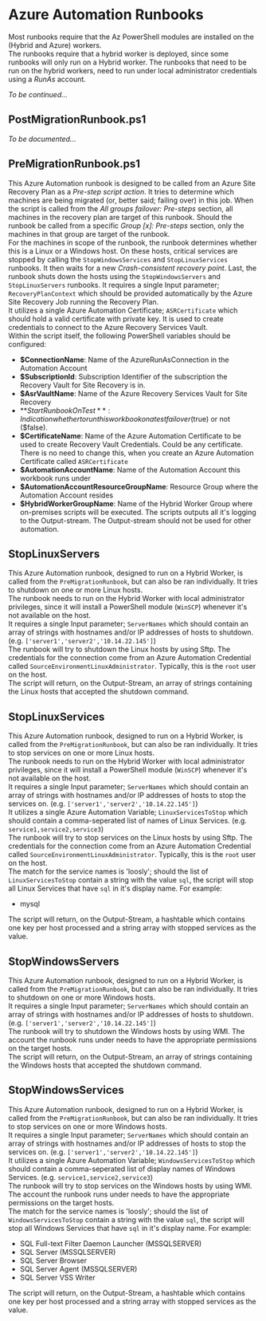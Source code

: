 # Azure Automation Runbooks
Most runbooks require that the Az PowerShell modules are installed on the (Hybrid and Azure) workers.  
The runbooks require that a hybrid worker is deployed, since some runbooks will only run on a Hybrid worker.
The runbooks that need to be run on the hybrid workers, need to run under local administrator credentials using a *RunAs* account.

*To be continued...*  

## PostMigrationRunbook.ps1
*To be documented...*  

## PreMigrationRunbook.ps1
This Azure Automation runbook is designed to be called from an Azure Site Recovery Plan as a *Pre-step script action*.  It tries to determine which machines are being migrated (or, better said; failing over) in this job. When the script is called from the *All groups failover: Pre-steps* section, all machines in the recovery plan are target of this runbook. Should the runbook be called from a specific *Group [x]: Pre-steps* section, only the machines in that group are target of the runbook.  
For the machines in scope of the runbook, the runbook determines whether this is a Linux or a Windows host. On these hosts, critical services are stopped by calling the `StopWindowsServices` and `StopLinuxServices` runbooks. It then waits for a new *Crash-consistent recovery point*. Last, the runbook shuts down the hosts using the `StopWindowsServers` and `StopLinuxServers` runbooks.
It requires a single Input parameter; `RecoveryPlanContext` which should be provided automatically by the Azure Site Recovery Job running the Recovery Plan.    
It utilizes a single Azure Automation Certificate; `ASRCertificate` which should hold a valid certificate with private key. It is used to create credentials to connect to the Azure Recovery Services Vault.    
Within the script itself, the following PowerShell variables should be configured:
- **$ConnectionName**: Name of the AzureRunAsConnection in the Automation Account
- **$SubscriptionId**: Subscription Identifier of the subscription the Recovery Vault for Site Recovery is in.
- **$AsrVaultName**: Name of the Azure Recovery Services Vault for Site Recovery
- **$StartRunbookOnTest**: Indication whether to run this workbook on a test failover ($true) or not ($false).
- **$CertificateName**: Name of the Azure Automation Certificate to be used to create Recovery Vault Credentials. Could be any certificate. There is no need to change this, when you create an Azure Automation Certificate called `ASRCertificate`
- **$AutomationAccountName**: Name of the Automation Account this workbook runs under
- **$AutomationAccountResourceGroupName**: Resource Group where the Automation Account resides
- **$HybridWorkerGroupName**: Name of the Hybrid Worker Group where on-premises scripts will be executed.
The scripts outputs all it's logging to the Output-stream. The Output-stream should not be used for other automation.  

## StopLinuxServers
This Azure Automation runbook, designed to run on a Hybrid Worker, is called from the `PreMigrationRunbook`, but can also be ran individually. It tries to shutdown on one or more Linux hosts.  
The runbook needs to run on the Hybrid Worker with local administrator privileges, since it will install a PowerShell module (`WinSCP`) whenever it's not available on the host.  
It requires a single Input parameter; `ServerNames` which should contain an array of strings with hostnames and/or IP addresses of hosts to shutdown. (e.g. `['server1','server2','10.14.22.145']`)  
The runbook will try to shutdown the Linux hosts by using Sftp. The credentials for the connection come from an Azure Automation Credential called `SourceEnvironmentLinuxAdministrator`. Typically, this is the `root` user on the host.  
The script will return, on the Output-Stream, an array of strings containing the Linux hosts that accepted the shutdown command.  

## StopLinuxServices
This Azure Automation runbook, designed to run on a Hybrid Worker, is called from the `PreMigrationRunbook`, but can also be ran individually. It tries to stop services on one or more Linux hosts.  
The runbook needs to run on the Hybrid Worker with local administrator privileges, since it will install a PowerShell module (`WinSCP`) whenever it's not available on the host.  
It requires a single Input parameter; `ServerNames` which should contain an array of strings with hostnames and/or IP addresses of hosts to stop the services on. (e.g. `['server1','server2','10.14.22.145']`)  
It utilizes a single Azure Automation Variable; `LinuxServicesToStop` which should contain a comma-seperated list of names of Linux Services. (e.g. `service1,service2,service3`)   
The runbook will try to stop services on the Linux hosts by using Sftp. The credentials for the connection come from an Azure Automation Credential called `SourceEnvironmentLinuxAdministrator`. Typically, this is the `root` user on the host.  
The match for the service names is 'loosly'; should the list of `LinuxServicesToStop` contain a string with the value `sql`, the script will stop all Linux Services that have `sql` in it's display name. For example:

- mysql

The script will return, on the Output-Stream, a hashtable which contains one key per host processed and a string array with stopped services as the value.  

## StopWindowsServers
This Azure Automation runbook, designed to run on a Hybrid Worker, is called from the `PreMigrationRunbook`, but can also be ran individually. It tries to shutdown on one or more Windows hosts.  
It requires a single Input parameter; `ServerNames` which should contain an array of strings with hostnames and/or IP addresses of hosts to shutdown. (e.g. `['server1','server2','10.14.22.145']`)  
The runbook will try to shutdown the Windows hosts by using WMI. The account the runbook runs under needs to have the appropriate permissions on the target hosts.  
The script will return, on the Output-Stream, an array of strings containing the Windows hosts that accepted the shutdown command.  

## StopWindowsServices
This Azure Automation runbook, designed to run on a Hybrid Worker, is called from the `PreMigrationRunbook`, but can also be ran individually. It tries to stop services on one or more Windows hosts.  
It requires a single Input parameter; `ServerNames` which should contain an array of strings with hostnames and/or IP addresses of hosts to stop the services on. (e.g. `['server1','server2','10.14.22.145']`)  
It utilizes a single Azure Automation Variable; `WindowsServicesToStop` which should contain a comma-seperated list of display names of Windows Services. (e.g. `service1,service2,service3`)   
The runbook will try to stop services on the Windows hosts by using WMI. The account the runbook runs under needs to have the appropriate permissions on the target hosts.  
The match for the service names is 'loosly'; should the list of `WindowsServicesToStop` contain a string with the value `sql`, the script will stop all Windows Services that have `sql` in it's display name. For example:

- SQL Full-text Filter Daemon Launcher (MSSQLSERVER)
- SQL Server (MSSQLSERVER)
- SQL Server Browser
- SQL Server Agent (MSSQLSERVER)
- SQL Server VSS Writer

The script will return, on the Output-Stream, a hashtable which contains one key per host processed and a string array with stopped services as the value.  
